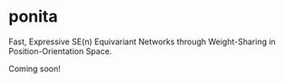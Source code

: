 # ponita
Fast, Expressive SE(n) Equivariant Networks through Weight-Sharing in Position-Orientation Space.

Coming soon!
